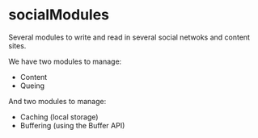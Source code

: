 # socialModules
Several modules to write and read in several social netwoks and content sites.

We have two modules to manage:
* Content
* Queing

And two modules to manage:
* Caching (local storage)
* Buffering (using the Buffer API)

